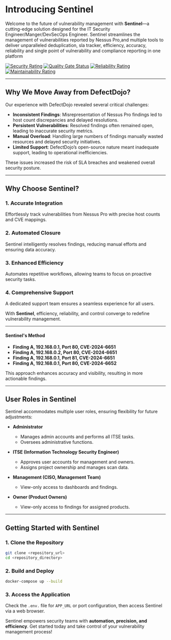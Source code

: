 # **Introducing Sentinel**  

Welcome to the future of vulnerability management with **Sentinel**—a cutting-edge solution designed for the IT Security Engineer/Manger/DevSecOps Engineer. Sentinel streamlines the management of vulnerabilities reported by Nessus Pro,and multiple tools to deliver unparalleled deduplication, sla tracker, efficiency, accuracy, reliability and single point of vulnerability and compliance reporting in one platform  

[![Security Rating](https://sast.code-x.my/api/project_badges/measure?project=paynet-sentinel&metric=software_quality_security_rating&token=sqb_36e10a7c7571656f8b7f09a24ce5afb460b8a007)](https://sast.code-x.my/dashboard?id=paynet-sentinel)  [![Quality Gate Status](https://sast.code-x.my/api/project_badges/measure?project=paynet-sentinel&metric=alert_status&token=sqb_36e10a7c7571656f8b7f09a24ce5afb460b8a007)](https://sast.code-x.my/dashboard?id=paynet-sentinel)  [![Reliability Rating](https://sast.code-x.my/api/project_badges/measure?project=paynet-sentinel&metric=software_quality_reliability_rating&token=sqb_36e10a7c7571656f8b7f09a24ce5afb460b8a007)](https://sast.code-x.my/dashboard?id=paynet-sentinel)  [![Maintainability Rating](https://sast.code-x.my/api/project_badges/measure?project=paynet-sentinel&metric=software_quality_maintainability_rating&token=sqb_36e10a7c7571656f8b7f09a24ce5afb460b8a007)](https://sast.code-x.my/dashboard?id=paynet-sentinel)  

---

## **Why We Move Away from DefectDojo?**  

Our experience with DefectDojo revealed several critical challenges:  

- **Inconsistent Findings**: Misrepresentation of Nessus Pro findings led to host count discrepancies and delayed resolutions.  
- **Persistent Vulnerabilities**: Resolved findings often remained open, leading to inaccurate security metrics.  
- **Manual Overload**: Handling large numbers of findings manually wasted resources and delayed security initiatives.  
- **Limited Support**: DefectDojo’s open-source nature meant inadequate support, leading to operational inefficiencies.  

These issues increased the risk of SLA breaches and weakened overall security posture.  

---

## **Why Choose Sentinel?**  

### **1. Accurate Integration**  
Effortlessly track vulnerabilities from Nessus Pro with precise host counts and CVE mappings.  

### **2. Automated Closure**  
Sentinel intelligently resolves findings, reducing manual efforts and ensuring data accuracy.  

### **3. Enhanced Efficiency**  
Automates repetitive workflows, allowing teams to focus on proactive security tasks.  

### **4. Comprehensive Support**  
A dedicated support team ensures a seamless experience for all users.  

With **Sentinel**, efficiency, reliability, and control converge to redefine vulnerability management.  

---



#### **Sentinel's Method**  
- **Finding A, 192.168.0.1, Port 80, CVE-2024-6651**  
- **Finding A, 192.168.0.2, Port 80, CVE-2024-6651**  
- **Finding A, 192.168.0.1, Port 81, CVE-2024-6651**  
- **Finding A, 192.168.0.1, Port 80, CVE-2024-6652**  

This approach enhances accuracy and visibility, resulting in more actionable findings.  

---

## **User Roles in Sentinel**  

Sentinel accommodates multiple user roles, ensuring flexibility for future adjustments:  

- **Administrator**  
  - Manages admin accounts and performs all ITSE tasks.  
  - Oversees administrative functions.  

- **ITSE (Information Technology Security Engineer)**  
  - Approves user accounts for management and owners.  
  - Assigns project ownership and manages scan data.  

- **Management (CISO, Management Team)**  
  - View-only access to dashboards and findings.  

- **Owner (Product Owners)**  
  - View-only access to findings for assigned products.  

---

## **Getting Started with Sentinel**  

### **1. Clone the Repository**  
```bash  
git clone <repository_url>  
cd <repository_directory>  
```  


### **2. Build and Deploy**  
```bash  
docker-compose up --build  
```  

### **3. Access the Application**  
Check the `.env.` file for `APP_URL` or port configuration, then access Sentinel via a web browser.  




Sentinel empowers security teams with **automation, precision, and efficiency**. Get started today and take control of your vulnerability management process!  

